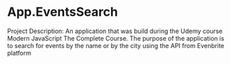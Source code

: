 # App.EventsSearch
Project Description:
An application that was build during the Udemy course Modern JavaScript The Complete Course. The purpose of the application is to search for events by the name or by the city using the API from Evenbrite platform
